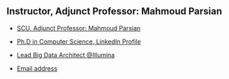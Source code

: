 ## Instructor, Adjunct Professor: Mahmoud Parsian

* [SCU, Adjunct Professor: Mahmoud Parsian](https://www.scu.edu/business/isa/faculty/parsian/)

* [Ph.D in Computer Science, LinkedIn Profile](https://www.linkedin.com/in/mahmoudparsian/)

* [Lead Big Data Architect @Illumina](http://www.illumina.com/)

* [Email address](mailto:mparsian@scu.edu)
